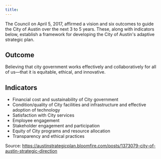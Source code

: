 ```yaml
---
title:
---
```


The Council on April 5, 2017, affirmed a vision and six outcomes to guide the City of Austin over the next 3 to 5 years. These, along with indicators below, establish a framework for developing the City of Austin's adaptive strategic plan.

## Outcome

Believing that city government works effectively and collaboratively for all of us—that it is equitable, ethical, and innovative.

## Indicators

* Financial cost and sustainability of City government
* Condition/quality of City facilities and infrastructure and effective adoption of technology
* Satisfaction with City services
* Employee engagement
* Stakeholder engagement and participation
* Equity of City programs and resource allocation
* Transparency and ethical practices

Source: https://austinstrategicplan.bloomfire.com/posts/1373079-city-of-austin-strategic-direction

